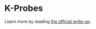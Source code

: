 # K-Probes
Learn more by reading [the official write-up](https://paulbricman.com/thoughtware/k-probes).
